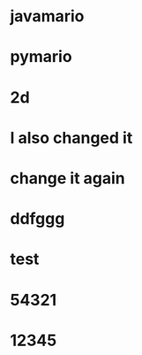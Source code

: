 # javamario
# pymario
# 2d
# I also changed it

# change it again

# ddfggg

# test

# 54321

# 12345

